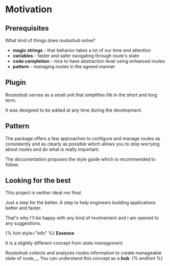 # Motivation

## Prerequisites

What kind of things does _routeshub_ solve?

* **magic strings** - that behavior takes a lot of our time and attention
* **variables** - faster and safer navigating through route's state
* **code completion** - nice to have abstraction level using enhanced routes
* **pattern** - managing routes in the agreed manner

## Plugin

Routeshub serves as a small unit that simplifies life in the short and long term.

It was designed to be added at any time during the development.

## Pattern

The package offers a few approaches to configure and manage routes as consistently and as clearly as possible which allows you to stop worrying about routes and do what is really important.

The documentation proposes the style guide which is recommended to follow.

## Looking for the best

This project is neither ideal nor final.

Just a step for the better. A step to help engineers building applications better and faster.

That's why I'll be happy with any kind of involvement and I am opened to any suggestions.

{% hint style="info" %}
**Essence**

It is a slightly different concept from _state management._

Routeshub collects and analyzes routes information to create manageable state of route_._ You can understand this concept as a **hub**.
{% endhint %}

